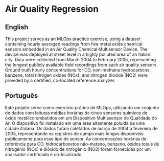 # Air Quality Regression
## English

This project serves as an MLOps practice exercise, using a dataset containing hourly averaged readings from five metal oxide chemical sensors embedded in an Air Quality Chemical Multisensor Device. The device was deployed at street level in a highly polluted area of an Italian city. Data were collected from March 2004 to February 2005, representing the longest publicly available field recordings from such air quality sensors. Ground truth hourly concentrations for CO, non-methane hydrocarbons, benzene, total nitrogen oxides (NOx), and nitrogen dioxide (NO2) were provided by a certified, co-located reference analyzer.

## Português

Este projeto serve como exercício prático de MLOps, utilizando um conjunto de dados com leituras médias horárias de cinco sensores químicos de óxido metálico embutidos em um Dispositivo Multissensor de Qualidade do Ar. O dispositivo foi instalado em uma área altamente poluída de uma cidade italiana. Os dados foram coletados de março de 2004 a fevereiro de 2005, representando os registros de campo mais longos disponíveis publicamente para esse tipo de sensor. As concentrações horárias de referência para CO, hidrocarbonetos não-metano, benzeno, óxidos totais de nitrogênio (NOx) e dióxido de nitrogênio (NO2) foram fornecidas por um analisador certificado e co-localizado.